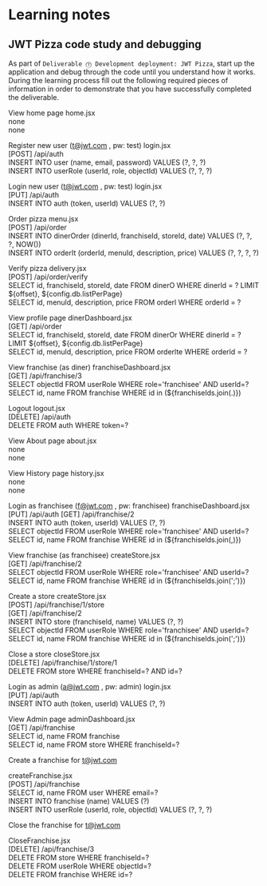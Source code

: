 # Learning notes

## JWT Pizza code study and debugging

As part of `Deliverable ⓵ Development deployment: JWT Pizza`, start up the application and debug through the code until you understand how it works. During the learning process fill out the following required pieces of information in order to demonstrate that you have successfully completed the deliverable.

View home page
home.jsx <br/>
none <br/>
none

Register new user (t@jwt.com
, pw: test)
login.jsx <br/>
[POST] /api/auth <br/>
INSERT INTO user (name, email, password) VALUES (?, ?, ?) <br/>
INSERT INTO userRole (userId, role, objectId) VALUES (?, ?, ?)

Login new user (t@jwt.com
, pw: test)
login.jsx <br/>
[PUT] /api/auth <br/>
INSERT INTO auth (token, userId) VALUES (?, ?)

Order pizza
menu.jsx <br/>
[POST] /api/order <br/>
INSERT INTO dinerOrder (dinerId, franchiseId, storeId, date) VALUES (?, ?, ?, NOW()) <br/>
INSERT INTO orderIt (orderId, menuId, description, price) VALUES (?, ?, ?, ?)

Verify pizza
delivery.jsx <br/>
[POST] /api/order/verify <br/>
SELECT id, franchiseld, storeld, date FROM dinerO WHERE dinerld = ? LIMIT ${offset}, ${config.db.listPerPage} <br/>
SELECT id, menuld, description, price FROM orderl WHERE orderld = ?

View profile page
dinerDashboard.jsx <br/>
[GET] /api/order <br/>
SELECT id, franchiseld, storeld, date FROM dinerOr WHERE dinerld = ? LIMIT ${offset}, ${config.db.listPerPage} <br/>
SELECT id, menuld, description, price FROM orderlte WHERE orderld = ?

View franchise (as diner)
franchiseDashboard.jsx <br/>
[GET] /api/franchise/3 <br/>
SELECT objectld FROM userRole WHERE role='franchisee' AND userld=? <br/>
SELECT id, name FROM franchise WHERE id in (${franchiselds.join(.)})

Logout
logout.jsx <br/>
[DELETE] /api/auth <br/>
DELETE FROM auth WHERE token=?

View About page
about.jsx <br/>
none <br/>
none

View History page
history.jsx <br/>
none <br/>
none

Login as franchisee (f@jwt.com
, pw: franchisee)
franchiseDashboard.jsx <br/>
[PUT] /api/auth [GET] /api/franchise/2 <br/>
INSERT INTO auth (token, userId) VALUES (?, ?) <br/>
SELECT objectld FROM userRole WHERE role='franchisee' AND userld=? <br/>
SELECT id, name FROM franchise WHERE id in (${franchiselds.join(,)})

View franchise (as franchisee)
createStore.jsx <br/>
[GET] /api/franchise/2 <br/>
SELECT objectld FROM userRole WHERE role='franchisee' AND userld=? <br/>
SELECT id, name FROM franchise WHERE id in (${franchiselds.join(';')})

Create a store
createStore.jsx <br/>
[POST] /api/franchise/1/store <br/>
[GET] /api/franchise/2 <br/>
INSERT INTO store (franchiseld, name) VALUES (?, ?) <br/>
SELECT objectld FROM userRole WHERE role='franchisee' AND userld=? <br/>
SELECT id, name FROM franchise WHERE id in (${franchiselds.join(';')})

Close a store
closeStore.jsx <br/>
[DELETE] /api/franchise/1/store/1 <br/>
DELETE FROM store WHERE franchiseld=? AND id=?

Login as admin (a@jwt.com
, pw: admin)
login.jsx <br/>
[PUT] /api/auth <br/>
INSERT INTO auth (token, userId) VALUES (?, ?)

View Admin page
adminDashboard.jsx <br/>
[GET] /api/franchise <br/>
SELECT id, name FROM franchise <br/>
SELECT id, name FROM store WHERE franchiseld=?

Create a franchise for t@jwt.com

createFranchise.jsx <br/>
[POST] /api/franchise <br/>
SELECT id, name FROM user WHERE email=? <br/>
INSERT INTO franchise (name) VALUES (?) <br/>
INSERT INTO userRole (userId, role, objectId) VALUES (?, ?, ?)

Close the franchise for t@jwt.com

CloseFranchise.jsx <br/>
[DELETE] /api/franchise/3 <br/>
DELETE FROM store WHERE franchiseld=? <br/>
DELETE FROM userRole WHERE objectId=? <br/>
DELETE FROM franchise WHERE id=?